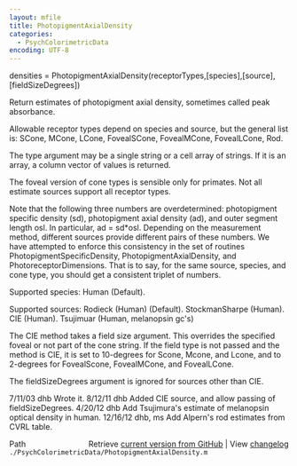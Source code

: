 ```yaml
---
layout: mfile
title: PhotopigmentAxialDensity
categories:
  - PsychColorimetricData
encoding: UTF-8
---
```


 densities = PhotopigmentAxialDensity\(receptorTypes,\[species\],\[source\],\[fieldSizeDegrees\]\)

 Return estimates of photopigment axial density, sometimes called peak
 absorbance.

 Allowable receptor types depend on species and source, but the general
 list is:
    SCone, MCone, LCone, FovealSCone, FovealMCone, FovealLCone, Rod.

 The type argument may be a single string or a cell array of strings.  If it
 is an array, a column vector of values is returned.

 The foveal version of cone types is sensible only for primates.  Not all
 estimate sources support all receptor types.

 Note that the following three numbers are overdetermined: photopigment
 specific density \(sd\), photopigment axial density \(ad\), and outer segment
 length osl.  In particular, ad = sd\*osl.  Depending on the measurement
 method, different sources provide different pairs of these numbers.
 We have attempted to enforce this consistency in the set of routines
 PhotopigmentSpecificDensity, PhotopigmentAxialDensity, and PhotoreceptorDimensions.
 That is to say, for the same source, species, and cone type, you should get
 a consistent triplet of numbers.

 Supported species:
        Human \(Default\).

 Supported sources:
    Rodieck \(Human\) \(Default\).
   StockmanSharpe \(Human\).
   CIE \(Human\).
   Tsujimuar \(Human, melanopsin gc's\)

 The CIE method takes a field size argument.  This
 overrides the specified foveal or not part of the
 cone string.  If the field type is not passed and
 the method is CIE, it is set to 10-degrees for Scone, Mcone,
 and Lcone, and to 2-degrees for FovealScone, FovealMCone, and
 FovealLCone.

 The fieldSizeDegrees argument is ignored for sources other than
 CIE.

 7/11/03  dhb  Wrote it.
 8/12/11  dhb  Added CIE source, and allow passing of fieldSizeDegrees.
 4/20/12  dhb  Add Tsujimura's estimate of melanopsin optical density in human.
 12/16/12 dhb, ms Add Alpern's rod estimates from CVRL table.


<div class="code_header" style="text-align:right;">
  <span style="float:left;">Path&nbsp;&nbsp;</span> <span class="counter">Retrieve <a href=
  "https://raw.github.com/Psychtoolbox-3/Psychtoolbox-3/beta/./PsychColorimetricData/PhotopigmentAxialDensity.m">current version from GitHub</a> | View <a href=
  "https://github.com/Psychtoolbox-3/Psychtoolbox-3/commits/beta/./PsychColorimetricData/PhotopigmentAxialDensity.m">changelog</a></span>
</div>
<div class="code">
  <code>./PsychColorimetricData/PhotopigmentAxialDensity.m</code>
</div>
